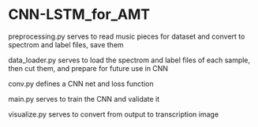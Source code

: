 # CNN-LSTM_for_AMT

preprocessing.py serves to read music pieces for dataset and convert to spectrom and label files, save them

data_loader.py serves to load the spectrom and label files of each sample, then cut them, and prepare for future use in CNN

conv.py defines a CNN net and loss function

main.py serves to train the CNN and validate it

visualize.py serves to convert from output to transcription image
